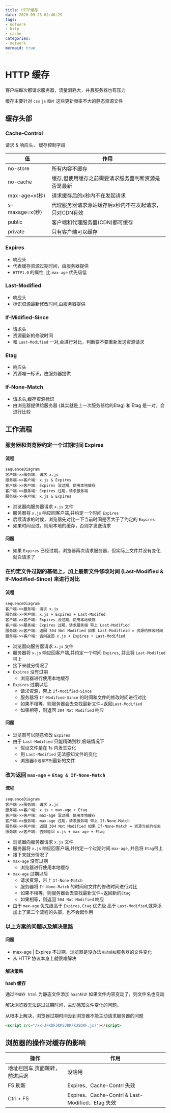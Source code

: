 ```yaml
---
title: HTTP缓存
date: 2020-09-25 02:46:29
tags:
- network
- http
- cache
categories:
- network
mermaid: true
---
```


# HTTP 缓存



客户端每次都请求服务器，流量消耗大，并且服务器也有压力


缓存主要针对 `css` `js` `图片` 这些更新频率不大的静态资源文件

## 缓存头部

### Cache-Control

请求 & 响应头， 缓存控制字段


值 | 作用
-|-
no-store|所有内容不缓存
no-cache|缓存,但使用缓存之前需要请求服务器判断资源是否是最新
max-age=x(秒)|请求缓存后的x秒内不在发起请求
s-maxage=x(秒)|代理服务器请求源站缓存后x秒内不在发起请求，只对CDN有效
public|客户端和代理服务器(CDN)都可缓存
private|只有客户端可以缓存

### Expires

- 响应头
- 代表缓存资源过期时间，由服务器提供
- `HTTP1.0` 的属性, 比 `max-age` 优先级低

### Last-Modified

- 响应头
- 标识资源最新修改时间,由服务器提供

### If-Midified-Since

- 请求头
- 资源最新的修改时间
- 和 `Last-Modified` 一对,会进行对比，判断要不要重新发送资源请求

### Etag

- 响应头
- 资源唯一标识，由服务器提供

### If-None-Match

- 请求头,缓存资源标识
- 由浏览器提供给服务器 (其实就是上一次服务器给的Etag) 和 Etag 是一对，会进行比较

## 工作流程

### 服务器和浏览器约定一个过期时间 Expires

#### 流程


```mermaid
sequenceDiagram
客户端->>服务端: 请求 x.js
服务端->>客户端: x.js & Expires
客户端->>客户端: Expires 没过期，使用本地缓存
客户端->>服务端: Expires 过期，请求服务端
服务端->>客户端: x.js & Expires
```


- 浏览器向服务器请求 `x.js` 文件
- 服务器将 `x.js` 响应回客户端,并约定一个时间 `Expires`
- 后续请求的时候，浏览器先对比一下当前时间是否大于了约定的 `Expires`
- 如果时间没过，则用本地的缓存，否则才发送请求 

#### 问题

- 如果 `Expires` 已经过期，浏览器再次请求服务器，但实际上文件并没有变化,就白请求了

### 在约定文件过期的基础上，加上最新文件修改时间 (Last-Modified & If-Modified-Since) 来进行对比

#### 流程

```mermaid
sequenceDiagram
客户端->>服务端: 请求 x.js
服务端->>客户端: x.js + Expires + Last-Modifed
客户端->>客户端: Expires 没过期，使用本地缓存
客户端->>服务端: Expires 过期，请求服务端 带上 Last-Modified
服务端->>客户端: 返回 304 Not Modified 如果 Last-Modifieid = 资源的修改时间
服务端->>客户端: 否则返回 x.js + Expires + Last-Modified
```

- 浏览器向服务器请求 `x.js` 文件
- 服务器将 `x.js` 响应回客户端,并约定一个时间 `Expires`, 并且将 `Last-Modified`带上
- 接下来就分情况了
- `Expires` 没有过期
	-  浏览器进行使用本地缓存
- `Expires` 过期以后
	- 请求资源，带上 `If-Modified-Since`
	- 服务器将 `If-Modified-Since` 的时间和文件的修改时间进行对比
	- 如果不相等，则服务器会去查找最新文件+返回`Last-Modified`
	- 如果相等，则返回 `304 Not Modified` 响应

#### 问题

- 浏览器可以随意修改 `Expires`
- 由于 `Last-Modified` 只能精确到秒,极端情况下
	- 假设文件是在 1s 内发生变化
	- 则 `Last-Modified` 无法感知文件的变化
	- 浏览器`永远拿不到`最新的文件

### 改为返回 `max-age` +  `Etag & If-None-Match`

#### 流程

```mermaid
sequenceDiagram
客户端->>服务端: 请求 x.js
服务端->>客户端: x.js + max-age + Etag
客户端->>客户端: max-age 没过期，使用本地缓存
客户端->>服务端: max-age 过期，请求服务端 带上 If-None-Match
服务端->>客户端: 返回 304 Not Modified 如果 If-None-Match = 资源当前的标志
服务端->>客户端: 否则返回 x.js + max-age + Etag
```

- 浏览器向服务器请求 `x.js` 文件
- 服务器将 `x.js` 响应回客户端,并约定一个过期时间 `max-age`, 并且将 `Etag`带上
- 接下来就分情况了
- `max-age` 没有过期
	-  浏览器进行使用本地缓存
- `max-age` 过期以后
	- 请求资源，带上 `If-None-Match`
	- 服务器将 `If-None-Match` 的时间和文件的修改时间进行对比
	- 如果不相等，则服务器会去查找最新文件+返回新的`Etag`
	- 如果相等，则返回 `304 Not Modified` 响应
- 由于 `max-age` 优先级高于 `Expires`, `Etag` 优先级 高于 `Last-Modified`,就算添加上了第二个流程的头部，也不会起作用




### 以上方案的问题以及解决思路
#### 问题

- max-age | Expires 不过期，浏览器是没办法`主动感知`服务器的文件变化
- 从 HTTP 协议本身上就很难解决

#### 解决策略

**hash 缓存**

通过`不缓存 html` 为静态文件添加 `hash标识` 如果文件内容变动了，则文件名也变动

解决浏览器无法跳过过期时间，主动感知文件变化的问题。

从根本上解决，浏览器过期时间没到浏览器不能主动请求服务器的问题

```html
<script src="/xx-JFKDFJKKSJDKFKJSDKF.js?"></script>
```


## 浏览器的操作对缓存的影响

操作|作用
-|-
地址栏回车,页面跳转，前进后退|没啥用
F5 刷新|Expires、Cache-Contrl 失效
Ctrl + F5|Expires、Cache-Contrl & Last-Modified、Etag 失效

